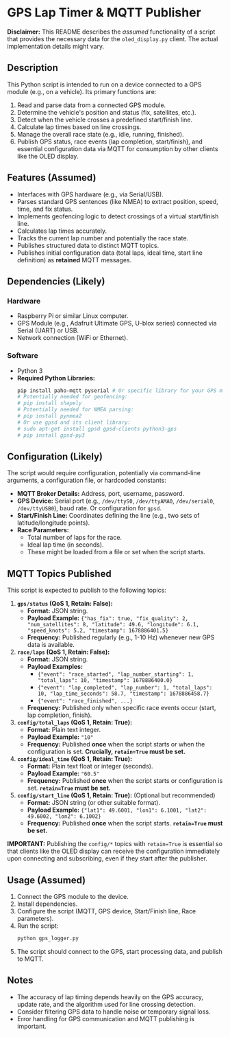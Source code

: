 # GPS Lap Timer & MQTT Publisher

**Disclaimer:** This README describes the *assumed* functionality of a script that provides the necessary data for the `oled_display.py` client. The actual implementation details might vary.

## Description

This Python script is intended to run on a device connected to a GPS module (e.g., on a vehicle). Its primary functions are:

1.  Read and parse data from a connected GPS module.
2.  Determine the vehicle's position and status (fix, satellites, etc.).
3.  Detect when the vehicle crosses a predefined start/finish line.
4.  Calculate lap times based on line crossings.
5.  Manage the overall race state (e.g., idle, running, finished).
6.  Publish GPS status, race events (lap completion, start/finish), and essential configuration data via MQTT for consumption by other clients like the OLED display.

## Features (Assumed)

*   Interfaces with GPS hardware (e.g., via Serial/USB).
*   Parses standard GPS sentences (like NMEA) to extract position, speed, time, and fix status.
*   Implements geofencing logic to detect crossings of a virtual start/finish line.
*   Calculates lap times accurately.
*   Tracks the current lap number and potentially the race state.
*   Publishes structured data to distinct MQTT topics.
*   Publishes initial configuration data (total laps, ideal time, start line definition) as **retained** MQTT messages.

## Dependencies (Likely)

### Hardware

*   Raspberry Pi or similar Linux computer.
*   GPS Module (e.g., Adafruit Ultimate GPS, U-blox series) connected via Serial (UART) or USB.
*   Network connection (WiFi or Ethernet).

### Software

*   Python 3
*   **Required Python Libraries:**
    ```bash
    pip install paho-mqtt pyserial # Or specific library for your GPS module
    # Potentially needed for geofencing:
    # pip install shapely
    # Potentially needed for NMEA parsing:
    # pip install pynmea2
    # Or use gpsd and its client library:
    # sudo apt-get install gpsd gpsd-clients python3-gps
    # pip install gpsd-py3
    ```

## Configuration (Likely)

The script would require configuration, potentially via command-line arguments, a configuration file, or hardcoded constants:

*   **MQTT Broker Details:** Address, port, username, password.
*   **GPS Device:** Serial port (e.g., `/dev/ttyS0`, `/dev/ttyAMA0`, `/dev/serial0`, `/dev/ttyUSB0`), baud rate. Or configuration for `gpsd`.
*   **Start/Finish Line:** Coordinates defining the line (e.g., two sets of latitude/longitude points).
*   **Race Parameters:**
    *   Total number of laps for the race.
    *   Ideal lap time (in seconds).
    *   These might be loaded from a file or set when the script starts.

## MQTT Topics Published

This script is expected to publish to the following topics:

1.  **`gps/status` (QoS 1, Retain: False):**
    *   **Format:** JSON string.
    *   **Payload Example:** `{"has_fix": true, "fix_quality": 2, "num_satellites": 8, "latitude": 49.6, "longitude": 6.1, "speed_knots": 5.2, "timestamp": 1678886401.5}`
    *   **Frequency:** Published regularly (e.g., 1-10 Hz) whenever new GPS data is available.
2.  **`race/laps` (QoS 1, Retain: False):**
    *   **Format:** JSON string.
    *   **Payload Examples:**
        *   `{"event": "race_started", "lap_number_starting": 1, "total_laps": 10, "timestamp": 1678886400.0}`
        *   `{"event": "lap_completed", "lap_number": 1, "total_laps": 10, "lap_time_seconds": 58.7, "timestamp": 1678886458.7}`
        *   `{"event": "race_finished", ...}`
    *   **Frequency:** Published only when specific race events occur (start, lap completion, finish).
3.  **`config/total_laps` (QoS 1, Retain: True):**
    *   **Format:** Plain text integer.
    *   **Payload Example:** `"10"`
    *   **Frequency:** Published **once** when the script starts or when the configuration is set. **Crucially, `retain=True` must be set.**
4.  **`config/ideal_time` (QoS 1, Retain: True):**
    *   **Format:** Plain text float or integer (seconds).
    *   **Payload Example:** `"60.5"`
    *   **Frequency:** Published **once** when the script starts or configuration is set. **`retain=True` must be set.**
5.  **`config/start_line` (QoS 1, Retain: True):** (Optional but recommended)
    *   **Format:** JSON string (or other suitable format).
    *   **Payload Example:** `{"lat1": 49.6001, "lon1": 6.1001, "lat2": 49.6002, "lon2": 6.1002}`
    *   **Frequency:** Published **once** when the script starts. **`retain=True` must be set.**

**IMPORTANT:** Publishing the `config/*` topics with `retain=True` is essential so that clients like the OLED display can receive the configuration immediately upon connecting and subscribing, even if they start after the publisher.

## Usage (Assumed)

1.  Connect the GPS module to the device.
2.  Install dependencies.
3.  Configure the script (MQTT, GPS device, Start/Finish line, Race parameters).
4.  Run the script:
    ```bash
    python gps_logger.py
    ```
5.  The script should connect to the GPS, start processing data, and publish to MQTT.

## Notes

*   The accuracy of lap timing depends heavily on the GPS accuracy, update rate, and the algorithm used for line crossing detection.
*   Consider filtering GPS data to handle noise or temporary signal loss.
*   Error handling for GPS communication and MQTT publishing is important.